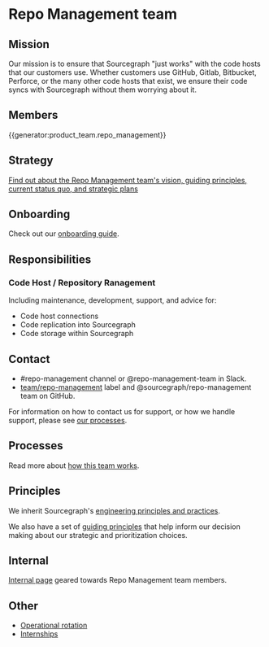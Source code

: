 # Repo Management team

## Mission

Our mission is to ensure that Sourcegraph "just works" with the code hosts that our customers use. Whether customers use GitHub, Gitlab, Bitbucket, Perforce, or the many other code hosts that exist, we ensure their code syncs with Sourcegraph without them worrying about it. 

## Members

{{generator:product_team.repo_management}}

## Strategy

[Find out about the Repo Management team's vision, guiding principles, current status quo, and strategic plans](../../../../strategy-goals/strategy/repo-management/index.md)

## Onboarding

Check out our [onboarding guide](onboarding.md).

## Responsibilities

### Code Host / Repository Ranagement

Including maintenance, development, support, and advice for:

- Code host connections
- Code replication into Sourcegraph
- Code storage within Sourcegraph

## Contact

- #repo-management channel or @repo-management-team in Slack.
- [team/repo-management](https://github.com/sourcegraph/sourcegraph/labels/team%2Frepo-management) label and @sourcegraph/repo-management team on GitHub.

For information on how to contact us for support, or how we handle support, please see [our processes](processes.md).

## Processes

Read more about [how this team works](processes.md).

## Principles

We inherit Sourcegraph's [engineering principles and practices](../../dev/process/principles-and-practices.md).

We also have a set of [guiding principles](../../../../strategy-goals/strategy/repo-management/index.md#guiding-principles) that help inform our decision making about our strategic and prioritization choices.

## Internal

[Internal page](internal.md) geared towards Repo Management team members.

## Other

- [Operational rotation](operational-rotation.md)
- [Internships](internships.md)
